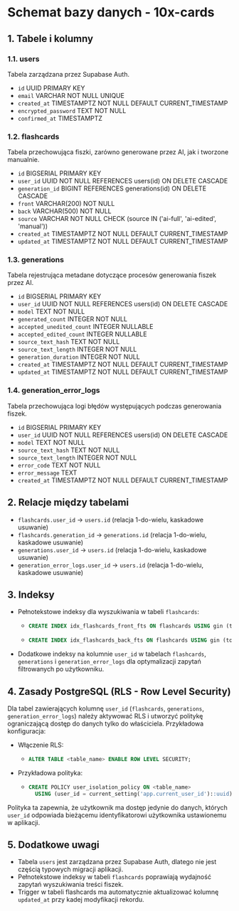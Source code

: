 # Schemat bazy danych - 10x-cards

## 1. Tabele i kolumny

### 1.1. users

Tabela zarządzana przez Supabase Auth.

- `id` UUID PRIMARY KEY
- `email` VARCHAR NOT NULL UNIQUE
- `created_at` TIMESTAMPTZ NOT NULL DEFAULT CURRENT_TIMESTAMP
- `encrypted_password` TEXT NOT NULL
- `confirmed_at` TIMESTAMPTZ

### 1.2. flashcards

Tabela przechowująca fiszki, zarówno generowane przez AI, jak i tworzone manualnie.

- `id` BIGSERIAL PRIMARY KEY
- `user_id` UUID NOT NULL REFERENCES users(id) ON DELETE CASCADE
- `generation_id` BIGINT REFERENCES generations(id) ON DELETE CASCADE
- `front` VARCHAR(200) NOT NULL
- `back` VARCHAR(500) NOT NULL
- `source` VARCHAR NOT NULL CHECK (source IN ('ai-full', 'ai-edited', 'manual'))
- `created_at` TIMESTAMPTZ NOT NULL DEFAULT CURRENT_TIMESTAMP
- `updated_at` TIMESTAMPTZ NOT NULL DEFAULT CURRENT_TIMESTAMP

### 1.3. generations

Tabela rejestrująca metadane dotyczące procesów generowania fiszek przez AI.

- `id` BIGSERIAL PRIMARY KEY
- `user_id` UUID NOT NULL REFERENCES users(id) ON DELETE CASCADE
- `model` TEXT NOT NULL
- `generated_count` INTEGER NOT NULL
- `accepted_unedited_count` INTEGER NULLABLE
- `accepted_edited_count` INTEGER NULLABLE
- `source_text_hash` TEXT NOT NULL
- `source_text_length` INTEGER NOT NULL
- `generation_duration` INTEGER NOT NULL
- `created_at` TIMESTAMPTZ NOT NULL DEFAULT CURRENT_TIMESTAMP
- `updated_at` TIMESTAMPTZ NOT NULL DEFAULT CURRENT_TIMESTAMP

### 1.4. generation_error_logs

Tabela przechowująca logi błędów występujących podczas generowania fiszek.

- `id` BIGSERIAL PRIMARY KEY
- `user_id` UUID NOT NULL REFERENCES users(id) ON DELETE CASCADE
- `model` TEXT NOT NULL
- `source_text_hash` TEXT NOT NULL
- `source_text_length` INTEGER NOT NULL
- `error_code` TEXT NOT NULL
- `error_message` TEXT
- `created_at` TIMESTAMPTZ NOT NULL DEFAULT CURRENT_TIMESTAMP

## 2. Relacje między tabelami

- `flashcards.user_id` → `users.id` (relacja 1-do-wielu, kaskadowe usuwanie)
- `flashcards.generation_id` → `generations.id` (relacja 1-do-wielu, kaskadowe usuwanie)
- `generations.user_id` → `users.id` (relacja 1-do-wielu, kaskadowe usuwanie)
- `generation_error_logs.user_id` → `users.id` (relacja 1-do-wielu, kaskadowe usuwanie)

## 3. Indeksy

- Pełnotekstowe indeksy dla wyszukiwania w tabeli `flashcards`:
  - ```sql
    CREATE INDEX idx_flashcards_front_fts ON flashcards USING gin (to_tsvector('polish', front));
    ```
  - ```sql
    CREATE INDEX idx_flashcards_back_fts ON flashcards USING gin (to_tsvector('polish', back));
    ```
- Dodatkowe indeksy na kolumnie `user_id` w tabelach `flashcards`, `generations` i `generation_error_logs` dla optymalizacji zapytań filtrowanych po użytkowniku.

## 4. Zasady PostgreSQL (RLS - Row Level Security)

Dla tabel zawierających kolumnę `user_id` (`flashcards`, `generations`, `generation_error_logs`) należy aktywować RLS i utworzyć politykę ograniczającą dostęp do danych tylko do właściciela. Przykładowa konfiguracja:

- Włączenie RLS:
  - ```sql
    ALTER TABLE <table_name> ENABLE ROW LEVEL SECURITY;
    ```
- Przykładowa polityka:
  - ```sql
    CREATE POLICY user_isolation_policy ON <table_name>
      USING (user_id = current_setting('app.current_user_id')::uuid);
    ```

Polityka ta zapewnia, że użytkownik ma dostęp jedynie do danych, których `user_id` odpowiada bieżącemu identyfikatorowi użytkownika ustawionemu w aplikacji.

## 5. Dodatkowe uwagi

- Tabela `users` jest zarządzana przez Supabase Auth, dlatego nie jest częścią typowych migracji aplikacji.
- Pełnotekstowe indeksy w tabeli `flashcards` poprawiają wydajność zapytań wyszukiwania treści fiszek.
- Trigger w tabeli flashcards ma automatycznie aktualizować kolumnę `updated_at` przy kadej modyfikacji rekordu.
